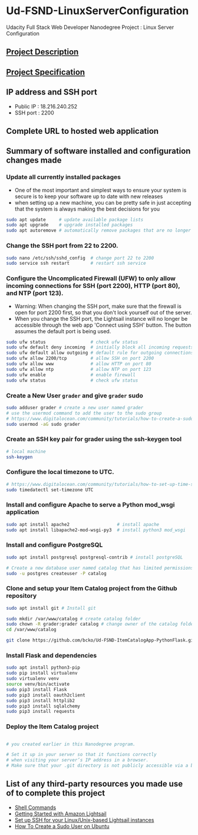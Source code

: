 # Ud-FSND-LinuxServerConfiguration
Udacity Full Stack Web Developer Nanodegree Project : Linux Server Configuration

## [Project Description](Project_Description.md)

## [Project Specification](Project_Specification.md)

## IP address and SSH port
* Public IP : 18.216.240.252
* SSH port : 2200

## Complete URL to hosted web application


## Summary of software installed and configuration changes made

### Update all currently installed packages
- One of the most important and simplest ways to ensure your system is secure is to keep your software up to date with new releases
- when setting up a new machine, you can be pretty safe in just accepting that the system is always making the best decisions for you
```bash
sudo apt update     # update available package lists
sudo apt upgrade    # upgrade installed packages
sudo apt autoremove # automatically remove packages that are no longer required
```

### Change the SSH port from 22 to 2200.
```bash
sudo nano /etc/ssh/sshd_config  # change port 22 to 2200
sudo service ssh restart        # restart ssh service
```

### Configure the Uncomplicated Firewall (UFW) to only allow incoming connections for SSH (port 2200), HTTP (port 80), and NTP (port 123).
- Warning: When changing the SSH port, make sure that the firewall is open for port 2200 first, so that you don't lock yourself out of the server.
- When you change the SSH port, the Lightsail instance will no longer be accessible through the web app 'Connect using SSH' button. The button assumes the default port is being used. 
```bash
sudo ufw status                 # check ufw status 
sudo ufw default deny incoming  # initially block all incoming requests
sudo ufw default allow outgoing # default rule for outgoing connections
sudo ufw allow 2200/tcp         # allow SSH on port 2200
sudo ufw allow www              # allow HTTP on port 80
sudo ufw allow ntp              # allow NTP on port 123
sudo ufw enable                 # enable firewall
sudo ufw status                 # check ufw status
```

### Create a New User `grader` and give `grader` sudo

```bash
sudo adduser grader # create a new user named grader
# use the usermod command to add the user to the sudo group
# https://www.digitalocean.com/community/tutorials/how-to-create-a-sudo-user-on-ubuntu-quickstart
sudo usermod -aG sudo grader
```

### Create an SSH key pair for grader using the ssh-keygen tool

```bash
# local machine
ssh-keygen

```
### Configure the local timezone to UTC.
```bash
# https://www.digitalocean.com/community/tutorials/how-to-set-up-time-synchronization-on-ubuntu-16-04
sudo timedatectl set-timezone UTC
```

### Install and configure Apache to serve a Python mod_wsgi application

```bash
sudo apt install apache2                  # install apache
sudo apt install libapache2-mod-wsgi-py3  # install python3 mod_wsgi
```

### Install and configure PostgreSQL
```bash
sudo apt install postgresql postgresql-contrib # install postgreSQL

# Create a new database user named catalog that has limited permissions to your catalog application database.
sudo -u postgres createuser -P catalog


```

### Clone and setup your Item Catalog project from the Github repository 
```bash
sudo apt install git # Install git

sudo mkdir /var/www/catalog # create catalog folder
sudo chown -R grader:grader catalog # change owner of the catalog folder to grader
cd /var/www/catalog

git clone https://github.com/bcko/Ud-FSND-ItemCatalogApp-PythonFlask.git

```
### Install Flask and dependencies
```bash
sudo apt install python3-pip
sudo pip install virtualenv
sudo virtualenv venv
source venv/bin/activate
sudo pip3 install Flask
sudo pip3 install oauth2client
sudo pip3 install httplib2
sudo pip3 install sqlalchemy
sudo pip3 install requests
```

### Deploy the Item Catalog project

```bash

# you created earlier in this Nanodegree program.

# Set it up in your server so that it functions correctly 
# when visiting your server’s IP address in a browser. 
# Make sure that your .git directory is not publicly accessible via a browser!
```


## List of any third-party resources you made use of to complete this project
- [Shell Commands](https://bash.cyberciti.biz/guide/Shell_Comments)
- [Getting Started with Amazon Lightsail](https://lightsail.aws.amazon.com/ls/docs/getting-started/article/getting-started-with-amazon-lightsail)
- [Set up SSH for your Linux/Unix-based Lightsail instances](https://lightsail.aws.amazon.com/ls/docs/how-to/article/lightsail-how-to-set-up-ssh)
- [How To Create a Sudo User on Ubuntu](https://www.digitalocean.com/community/tutorials/how-to-create-a-sudo-user-on-ubuntu-quickstart)
